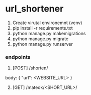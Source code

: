 # url_shortener

1. Create virutal environemnt (venv)
2. pip install -r requirements.txt
3. python manage.py makemigrations
4. python manage.py migrate
5. python manage.py runserver

### endpoints
1. [POST] /shorten/

body: 
{
  "url": <WEBSITE_URL>
}

2. [GET] /mateok/<SHORT_URL>/
